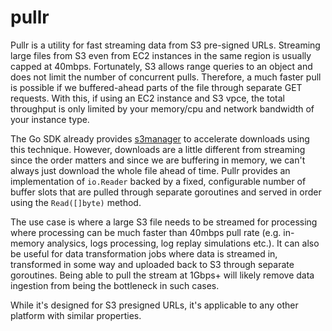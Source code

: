# pullr

Pullr is a utility for fast streaming data from S3 pre-signed URLs. Streaming large files from S3 even from EC2 instances in the same region is usually capped at 40mbps. Fortunately, S3 allows range queries to an object and does not limit the number of concurrent pulls. Therefore, a much faster pull is possible if we buffered-ahead parts of the file through separate GET requests. With this, if using an EC2 instance and S3 vpce, the total throughput is only limited by your memory/cpu and network bandwidth of your instance type.

The Go SDK already provides [s3manager](https://pkg.go.dev/github.com/stripe/aws-go/service/s3/s3manager) to accelerate downloads using this technique. However, downloads are a little different from streaming since the order matters and since we are buffering in memory, we can't always just download the whole file ahead of time. Pullr provides an implementation of `io.Reader` backed by a fixed, configurable number of buffer slots that are pulled through separate goroutines and served in order using the `Read([]byte)` method.

The use case is where a large S3 file needs to be streamed for processing where processing can be much faster than 40mbps pull rate (e.g. in-memory analysics, logs processing, log replay simulations etc.). It can also be useful for data transformation jobs where data is streamed in, transformed in some way and uploaded back to S3 through separate goroutines. Being able to pull the stream at 1Gbps+ will likely remove data ingestion from being the bottleneck in such cases.

While it's designed for S3 presigned URLs, it's applicable to any other platform with similar properties.